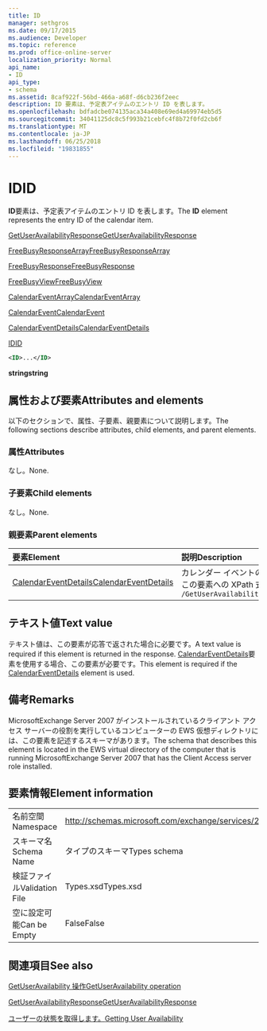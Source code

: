 ```yaml
---
title: ID
manager: sethgros
ms.date: 09/17/2015
ms.audience: Developer
ms.topic: reference
ms.prod: office-online-server
localization_priority: Normal
api_name:
- ID
api_type:
- schema
ms.assetid: 8caf922f-56bd-466a-a68f-d6cb236f2eec
description: ID 要素は、予定表アイテムのエントリ ID を表します。
ms.openlocfilehash: bdfadcbe074135aca34a408e69ed4a69974eb5d5
ms.sourcegitcommit: 34041125dc8c5f993b21cebfc4f8b72f0fd2cb6f
ms.translationtype: MT
ms.contentlocale: ja-JP
ms.lasthandoff: 06/25/2018
ms.locfileid: "19831855"
---
```

# <a name="id"></a><span data-ttu-id="d257e-103">ID</span><span class="sxs-lookup"><span data-stu-id="d257e-103">ID</span></span>

<span data-ttu-id="d257e-104">**ID**要素は、予定表アイテムのエントリ ID を表します。</span><span class="sxs-lookup"><span data-stu-id="d257e-104">The **ID** element represents the entry ID of the calendar item.</span></span> 
  
[<span data-ttu-id="d257e-105">GetUserAvailabilityResponse</span><span class="sxs-lookup"><span data-stu-id="d257e-105">GetUserAvailabilityResponse</span></span>](getuseravailabilityresponse.md)
  
[<span data-ttu-id="d257e-106">FreeBusyResponseArray</span><span class="sxs-lookup"><span data-stu-id="d257e-106">FreeBusyResponseArray</span></span>](freebusyresponsearray.md)
  
[<span data-ttu-id="d257e-107">FreeBusyResponse</span><span class="sxs-lookup"><span data-stu-id="d257e-107">FreeBusyResponse</span></span>](freebusyresponse.md)
  
[<span data-ttu-id="d257e-108">FreeBusyView</span><span class="sxs-lookup"><span data-stu-id="d257e-108">FreeBusyView</span></span>](freebusyview.md)
  
[<span data-ttu-id="d257e-109">CalendarEventArray</span><span class="sxs-lookup"><span data-stu-id="d257e-109">CalendarEventArray</span></span>](calendareventarray.md)
  
[<span data-ttu-id="d257e-110">CalendarEvent</span><span class="sxs-lookup"><span data-stu-id="d257e-110">CalendarEvent</span></span>](calendarevent.md)
  
[<span data-ttu-id="d257e-111">CalendarEventDetails</span><span class="sxs-lookup"><span data-stu-id="d257e-111">CalendarEventDetails</span></span>](calendareventdetails.md)
  
[<span data-ttu-id="d257e-112">ID</span><span class="sxs-lookup"><span data-stu-id="d257e-112">ID</span></span>](id.md)
  
```xml
<ID>...</ID>
```

 <span data-ttu-id="d257e-113">**string**</span><span class="sxs-lookup"><span data-stu-id="d257e-113">**string**</span></span>
## <a name="attributes-and-elements"></a><span data-ttu-id="d257e-114">属性および要素</span><span class="sxs-lookup"><span data-stu-id="d257e-114">Attributes and elements</span></span>

<span data-ttu-id="d257e-115">以下のセクションで、属性、子要素、親要素について説明します。</span><span class="sxs-lookup"><span data-stu-id="d257e-115">The following sections describe attributes, child elements, and parent elements.</span></span>
  
### <a name="attributes"></a><span data-ttu-id="d257e-116">属性</span><span class="sxs-lookup"><span data-stu-id="d257e-116">Attributes</span></span>

<span data-ttu-id="d257e-117">なし。</span><span class="sxs-lookup"><span data-stu-id="d257e-117">None.</span></span>
  
### <a name="child-elements"></a><span data-ttu-id="d257e-118">子要素</span><span class="sxs-lookup"><span data-stu-id="d257e-118">Child elements</span></span>

<span data-ttu-id="d257e-119">なし。</span><span class="sxs-lookup"><span data-stu-id="d257e-119">None.</span></span>
  
### <a name="parent-elements"></a><span data-ttu-id="d257e-120">親要素</span><span class="sxs-lookup"><span data-stu-id="d257e-120">Parent elements</span></span>

|<span data-ttu-id="d257e-121">**要素**</span><span class="sxs-lookup"><span data-stu-id="d257e-121">**Element**</span></span>|<span data-ttu-id="d257e-122">**説明**</span><span class="sxs-lookup"><span data-stu-id="d257e-122">**Description**</span></span>|
|:-----|:-----|
|[<span data-ttu-id="d257e-123">CalendarEventDetails</span><span class="sxs-lookup"><span data-stu-id="d257e-123">CalendarEventDetails</span></span>](calendareventdetails.md) <br/> |<span data-ttu-id="d257e-124">カレンダー イベントの追加情報を提供します。</span><span class="sxs-lookup"><span data-stu-id="d257e-124">Provides additional information for a calendar event.</span></span>  <br/> <span data-ttu-id="d257e-125">この要素への XPath 式は、次のようにします。</span><span class="sxs-lookup"><span data-stu-id="d257e-125">The following is the XPath expression to this element:</span></span>  <br/>  `/GetUserAvailabilityResponse/FreeBusyResponseArray/FreeBusyResponse/FreeBusyView/CalendarEventArray/CalendarEvent[i]/CalendarEventDetails` <br/> |
   
## <a name="text-value"></a><span data-ttu-id="d257e-126">テキスト値</span><span class="sxs-lookup"><span data-stu-id="d257e-126">Text value</span></span>

<span data-ttu-id="d257e-127">テキスト値は、この要素が応答で返された場合に必要です。</span><span class="sxs-lookup"><span data-stu-id="d257e-127">A text value is required if this element is returned in the response.</span></span> <span data-ttu-id="d257e-128">[CalendarEventDetails](calendareventdetails.md)要素を使用する場合、この要素が必要です。</span><span class="sxs-lookup"><span data-stu-id="d257e-128">This element is required if the [CalendarEventDetails](calendareventdetails.md) element is used.</span></span> 
  
## <a name="remarks"></a><span data-ttu-id="d257e-129">備考</span><span class="sxs-lookup"><span data-stu-id="d257e-129">Remarks</span></span>

<span data-ttu-id="d257e-130">MicrosoftExchange Server 2007 がインストールされているクライアント アクセス サーバーの役割を実行しているコンピューターの EWS 仮想ディレクトリには、この要素を記述するスキーマがあります。</span><span class="sxs-lookup"><span data-stu-id="d257e-130">The schema that describes this element is located in the EWS virtual directory of the computer that is running MicrosoftExchange Server 2007 that has the Client Access server role installed.</span></span>
  
## <a name="element-information"></a><span data-ttu-id="d257e-131">要素情報</span><span class="sxs-lookup"><span data-stu-id="d257e-131">Element information</span></span>

|||
|:-----|:-----|
|<span data-ttu-id="d257e-132">名前空間</span><span class="sxs-lookup"><span data-stu-id="d257e-132">Namespace</span></span>  <br/> |http://schemas.microsoft.com/exchange/services/2006/types  <br/> |
|<span data-ttu-id="d257e-133">スキーマ名</span><span class="sxs-lookup"><span data-stu-id="d257e-133">Schema Name</span></span>  <br/> |<span data-ttu-id="d257e-134">タイプのスキーマ</span><span class="sxs-lookup"><span data-stu-id="d257e-134">Types schema</span></span>  <br/> |
|<span data-ttu-id="d257e-135">検証ファイル</span><span class="sxs-lookup"><span data-stu-id="d257e-135">Validation File</span></span>  <br/> |<span data-ttu-id="d257e-136">Types.xsd</span><span class="sxs-lookup"><span data-stu-id="d257e-136">Types.xsd</span></span>  <br/> |
|<span data-ttu-id="d257e-137">空に設定可能</span><span class="sxs-lookup"><span data-stu-id="d257e-137">Can be Empty</span></span>  <br/> |<span data-ttu-id="d257e-138">False</span><span class="sxs-lookup"><span data-stu-id="d257e-138">False</span></span>  <br/> |
   
## <a name="see-also"></a><span data-ttu-id="d257e-139">関連項目</span><span class="sxs-lookup"><span data-stu-id="d257e-139">See also</span></span>



[<span data-ttu-id="d257e-140">GetUserAvailability 操作</span><span class="sxs-lookup"><span data-stu-id="d257e-140">GetUserAvailability operation</span></span>](getuseravailability-operation.md)
  
[<span data-ttu-id="d257e-141">GetUserAvailabilityResponse</span><span class="sxs-lookup"><span data-stu-id="d257e-141">GetUserAvailabilityResponse</span></span>](getuseravailabilityresponse.md)


[<span data-ttu-id="d257e-142">ユーザーの状態を取得します。</span><span class="sxs-lookup"><span data-stu-id="d257e-142">Getting User Availability</span></span>](http://msdn.microsoft.com/library/d4133fcb-9b0f-4e6b-aadf-a389da83516a%28Office.15%29.aspx)

